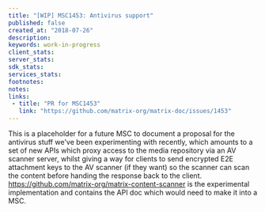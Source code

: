 ```yaml
---
title: "[WIP] MSC1453: Antivirus support"
published: false
created_at: "2018-07-26"
description:
keywords: work-in-progress
client_stats:
server_stats:
sdk_stats:
services_stats:
footnotes:
notes:
links:
 - title: "PR for MSC1453"
   link: "https://github.com/matrix-org/matrix-doc/issues/1453"
---
```

This is a placeholder for a future MSC to document a proposal for the antivirus stuff we've been experimenting with recently, which amounts to a set of new APIs which proxy access to the media repository via an AV scanner server, whilst giving a way for clients to send encrypted E2E attachment keys to the AV scanner (if they want) so the scanner can scan the content before handing the response back to the client.  https://github.com/matrix-org/matrix-content-scanner is the experimental implementation and contains the API doc which would need to make it into a MSC.
